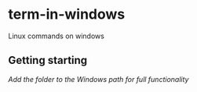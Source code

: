 # term-in-windows
 Linux commands on windows

## Getting starting
_Add the folder to the Windows path for full functionality_